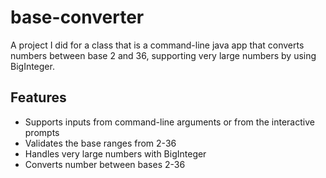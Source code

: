 # base-converter

A project I did for a class that is a command-line java app that converts numbers between base 2 and 36, supporting very large numbers by using BigInteger. 

## Features
- Supports inputs from command-line arguments or from the interactive prompts
- Validates the base ranges from 2-36
- Handles very large numbers with BigInteger
- Converts number between bases 2-36
